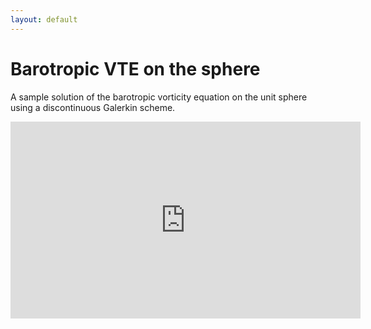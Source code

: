 ```yaml
---
layout: default
---
```


# Barotropic VTE on the sphere

A sample solution of the barotropic vorticity equation on the unit sphere using a discontinuous Galerkin scheme.

<p style="text-align:center">
<iframe width="560" height="315" src="https://www.youtube.com/embed/pU7ItnbNnGI" frameborder="0" allowfullscreen></iframe> <br>
</p>
